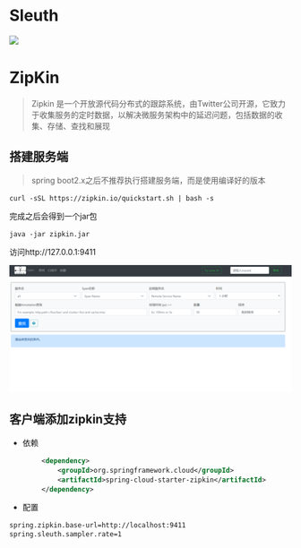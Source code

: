 # Sleuth

![](http://favorites.ren/assets/images/2018/springcloud/tracing2.png)

# ZipKin

> Zipkin 是一个开放源代码分布式的跟踪系统，由Twitter公司开源，它致力于收集服务的定时数据，以解决微服务架构中的延迟问题，包括数据的收集、存储、查找和展现

## 搭建服务端

> spring boot2.x之后不推荐执行搭建服务端，而是使用编译好的版本

```shell
curl -sSL https://zipkin.io/quickstart.sh | bash -s
```

完成之后会得到一个jar包

```shell
java -jar zipkin.jar 
```

访问http://127.0.0.1:9411

![批注 2019-07-25 164613](/assets/批注%202019-07-25%20164613.png)


## 客户端添加zipkin支持

- 依赖

```xml
        <dependency>
            <groupId>org.springframework.cloud</groupId>
            <artifactId>spring-cloud-starter-zipkin</artifactId>
        </dependency>
```

- 配置

```properties
spring.zipkin.base-url=http://localhost:9411
spring.sleuth.sampler.rate=1
```
